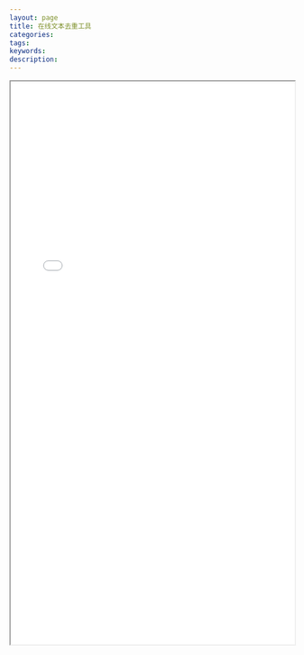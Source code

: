 ```yaml
---
layout: page
title: 在线文本去重工具
categories:
tags:
keywords:
description:
---
```






<iframe src="/pictures_for_blog/app/text_compare/text_distinct.html" width="100%" height="1000em" marginwidth="10%"></iframe>
